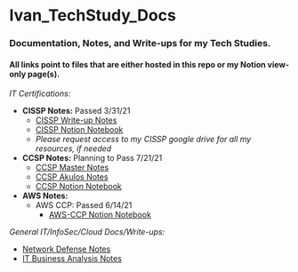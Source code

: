 # Ivan_TechStudy_Docs
### Documentation, Notes, and Write-ups for my Tech Studies.  
#### All links point to files that are either hosted in this repo or my Notion view-only page(s).  
  
  
*IT Certifications:*
* **CISSP Notes:** Passed 3/31/21
  * [CISSP Write-up Notes](https://github.com/IvanVlademirS/Ivan_TechStudy_Docs/blob/main/CISSP_Notes.md)
  * [CISSP Notion Notebook](https://www.notion.so/CISSP-Pass-3-31-21-ca177e6f156c465f81b78c1b3a3239d7)
  * *Please request access to my CISSP google drive for all my resources, if needed*
* **CCSP Notes:** Planning to Pass 7/21/21
  * [CCSP Master Notes](https://github.com/IvanVlademirS/Ivan_TechStudy_Docs/blob/main/CCSP_Master_Notes_V2%20(5).pdf)
  * [CCSP Akulos Notes](https://ccsp.alukos.com/index/overview)
  * [CCSP Notion Notebook](https://www.notion.so/CCSP-Pass-7-21-21-2f1a057d8b1e40cab315c45e406d140d)
* **AWS Notes:**
  *  AWS CCP: Passed 6/14/21  
      *  [AWS-CCP Notion Notebook](https://www.notion.so/AWS-CCP-Pass-6-16-21-820a9ad726b9490dac601540cb9e51af)

*General IT/InfoSec/Cloud Docs/Write-ups:*
* [Network Defense Notes](https://github.com/IvanVlademirS/Ivan_TechStudy_Docs/blob/main/General%20Network%20Defense%20(1).pdf)
* [IT Business Analysis Notes](https://github.com/IvanVlademirS/Ivan_TechStudy_Docs/blob/main/Business_Analysis_Training.pdf)
